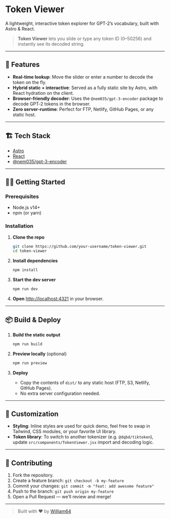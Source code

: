 # Token Viewer

A lightweight, interactive token explorer for GPT‑2’s vocabulary, built with Astro & React.

> **Token Viewer** lets you slide or type any token ID (0–50256) and instantly see its decoded string.

---

## 🚀 Features

- **Real‑time lookup**: Move the slider or enter a number to decode the token on the fly.
- **Hybrid static + interactive**: Served as a fully static site by Astro, with React hydration on the client.
- **Browser‑friendly decoder**: Uses the `@nem035/gpt-3-encoder` package to decode GPT‑2 tokens in the browser.
- **Zero server‑runtime**: Perfect for FTP, Netlify, GitHub Pages, or any static host.

---

## 🏗 Tech Stack

- [Astro](https://astro.build/)
- [React](https://reactjs.org/)
- [@nem035/gpt-3-encoder](https://www.npmjs.com/package/@nem035/gpt-3-encoder)

---

## 👩‍💻 Getting Started

### Prerequisites

- Node.js v14+  
- npm (or yarn)

### Installation

1. **Clone the repo**
   ```bash
   git clone https://github.com/your-username/token-viewer.git
   cd token-viewer
   ```

2. **Install dependencies**
   ```bash
   npm install
   ```

3. **Start the dev server**
   ```bash
   npm run dev
   ```

4. **Open** [http://localhost:4321](http://localhost:4321) in your browser.

---

## 📦 Build & Deploy

1. **Build the static output**
   ```bash
   npm run build
   ```

2. **Preview locally** (optional)
   ```bash
   npm run preview
   ```

3. **Deploy**

   - Copy the contents of `dist/` to any static host (FTP, S3, Netlify, GitHub Pages).
   - No extra server configuration needed.

---

## 🎨 Customization

- **Styling**: Inline styles are used for quick demo, feel free to swap in Tailwind, CSS modules, or your favorite UI library.
- **Token library**: To switch to another tokenizer (e.g. `@dqbd/tiktoken`), update `src/components/TokenViewer.jsx` import and decoding logic.

---

## 🤝 Contributing

1. Fork the repository.  
2. Create a feature branch: `git checkout -b my-feature`  
3. Commit your changes: `git commit -m "feat: add awesome feature"`  
4. Push to the branch: `git push origin my-feature`  
5. Open a Pull Request — we’ll review and merge!


---

> Built with ❤️ by [William64](https://github.com/suttonwilliamd)

